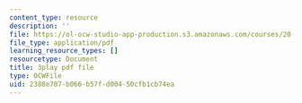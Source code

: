```yaml
---
content_type: resource
description: ''
file: https://ol-ocw-studio-app-production.s3.amazonaws.com/courses/20-219-becoming-the-next-bill-nye-writing-and-hosting-the-educational-show-january-iap-2015/2388e707b066b57fd00450cfb1cb74ea_7LTzsMNPuuk.pdf
file_type: application/pdf
learning_resource_types: []
resourcetype: Document
title: 3play pdf file
type: OCWFile
uid: 2388e707-b066-b57f-d004-50cfb1cb74ea
---
```

